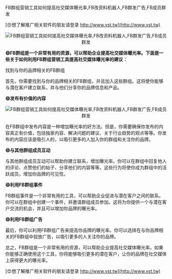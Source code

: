 FB群组营销工具如何提高社交媒体曝光率,FB改资料机器人,FB群发广告,FB成员群发

[😍想了解推广相关软件的朋友请登录 http://www.vst.tw](http://www.vst.tw)

 <center><img src="https://vst.tw/MP4/tuiguang/png/8.png" alt="FB群组营销工具如何提高社交媒体曝光率,FB改资料机器人,FB群发广告,FB成员群发"></center>

**😄FB群组是一个非常有用的资源，可以帮助企业提高社交媒体曝光率。下面是一些关于如何利用FB群组营销工具提高社交媒体曝光率的建议：**

找到与你的品牌相关的FB群组

首先，你需要找到与你的品牌相关的FB群组，并且加入这些群组。这将使你能够与潜在客户建立联系，并与他们分享你的品牌信息和产品。

**😄发布有价值的内容**

 <center><img src="https://vst.tw/MP4/tuiguang/png/4.png" alt="FB群组营销工具如何提高社交媒体曝光率,FB改资料机器人,FB群发广告,FB成员群发"></center>

在FB群组中发布内容是一种增加曝光率的好方法。但是，你需要确保你发布的内容真正有价值，包括独家内容、解决问题的建议、关于行业趋势的观点等等。你发布的内容应该是吸引人的，以吸引更多的人加入你的群组和关注你的品牌。

**😄与其他群组成员互动**

与其他群组成员互动可以帮助你建立联系，增加曝光率。你可以在群组中回复他人的评论、点赞他们的帖子、分享他们的内容等等。这些行为将使你成为群组中的活跃成员，增加你品牌的可见性。

**😄利用FB群组事件**

FB群组事件是一个非常有用的工具，可以帮助企业促进与潜在客户之间的联系。你可以在群组中创建一个事件，并邀请群组成员参加。这将为你提供一个与潜在客户交流的机会，并且可以增加你品牌的曝光率。

**😄利用FB群组广告**

最后，你可以利用FB群组广告来提高你品牌的曝光率。你可以选择在与你品牌相关的FB群组中投放广告，以吸引更多的人关注你的品牌。

总之，FB群组是一个非常有用的资源，可以帮助企业提高社交媒体曝光率。如果你能够正确使用这个工具，你将能够吸引更多的潜在客户，让你的品牌在社交媒体上获得更大的曝光率。

[😍想了解推广相关软件的朋友请登录 http://www.vst.tw](http://www.vst.tw)



